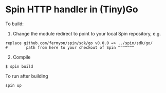 # Spin HTTP handler in (Tiny)Go

To build:

1. Change the module redirect to point to your local Spin repository, e.g.

```
replace github.com/fermyon/spin/sdk/go v0.0.0 => ../spin/sdk/go/
#        path from here to your checkout of Spin ^^^^^^^
```

2. Compile

```shell
$ spin build
```

To run after building

```shell
spin up
```
